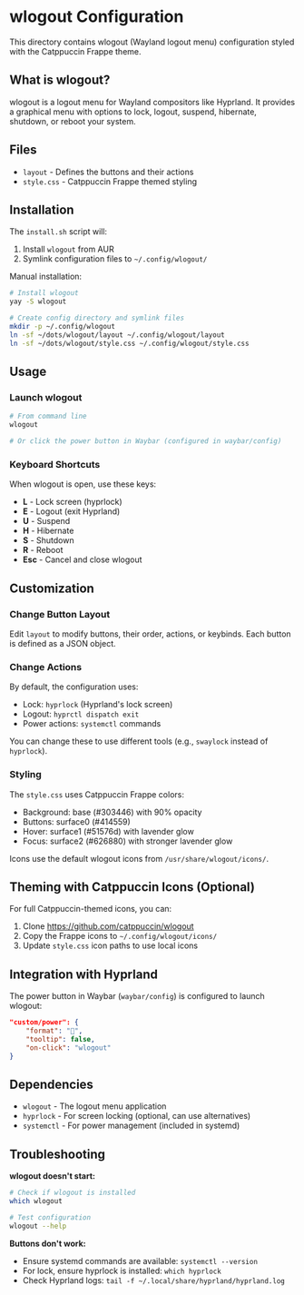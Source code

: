 # wlogout Configuration

This directory contains wlogout (Wayland logout menu) configuration styled with the Catppuccin Frappe theme.

## What is wlogout?

wlogout is a logout menu for Wayland compositors like Hyprland. It provides a graphical menu with options to lock, logout, suspend, hibernate, shutdown, or reboot your system.

## Files

- `layout` - Defines the buttons and their actions
- `style.css` - Catppuccin Frappe themed styling

## Installation

The `install.sh` script will:
1. Install `wlogout` from AUR
2. Symlink configuration files to `~/.config/wlogout/`

Manual installation:
```bash
# Install wlogout
yay -S wlogout

# Create config directory and symlink files
mkdir -p ~/.config/wlogout
ln -sf ~/dots/wlogout/layout ~/.config/wlogout/layout
ln -sf ~/dots/wlogout/style.css ~/.config/wlogout/style.css
```

## Usage

### Launch wlogout

```bash
# From command line
wlogout

# Or click the power button in Waybar (configured in waybar/config)
```

### Keyboard Shortcuts

When wlogout is open, use these keys:
- **L** - Lock screen (hyprlock)
- **E** - Logout (exit Hyprland)
- **U** - Suspend
- **H** - Hibernate
- **S** - Shutdown
- **R** - Reboot
- **Esc** - Cancel and close wlogout

## Customization

### Change Button Layout

Edit `layout` to modify buttons, their order, actions, or keybinds. Each button is defined as a JSON object.

### Change Actions

By default, the configuration uses:
- Lock: `hyprlock` (Hyprland's lock screen)
- Logout: `hyprctl dispatch exit`
- Power actions: `systemctl` commands

You can change these to use different tools (e.g., `swaylock` instead of `hyprlock`).

### Styling

The `style.css` uses Catppuccin Frappe colors:
- Background: base (#303446) with 90% opacity
- Buttons: surface0 (#414559)
- Hover: surface1 (#51576d) with lavender glow
- Focus: surface2 (#626880) with stronger lavender glow

Icons use the default wlogout icons from `/usr/share/wlogout/icons/`.

## Theming with Catppuccin Icons (Optional)

For full Catppuccin-themed icons, you can:
1. Clone https://github.com/catppuccin/wlogout
2. Copy the Frappe icons to `~/.config/wlogout/icons/`
3. Update `style.css` icon paths to use local icons

## Integration with Hyprland

The power button in Waybar (`waybar/config`) is configured to launch wlogout:
```json
"custom/power": {
    "format": "󰐥",
    "tooltip": false,
    "on-click": "wlogout"
}
```

## Dependencies

- `wlogout` - The logout menu application
- `hyprlock` - For screen locking (optional, can use alternatives)
- `systemctl` - For power management (included in systemd)

## Troubleshooting

**wlogout doesn't start:**
```bash
# Check if wlogout is installed
which wlogout

# Test configuration
wlogout --help
```

**Buttons don't work:**
- Ensure systemd commands are available: `systemctl --version`
- For lock, ensure hyprlock is installed: `which hyprlock`
- Check Hyprland logs: `tail -f ~/.local/share/hyprland/hyprland.log`
